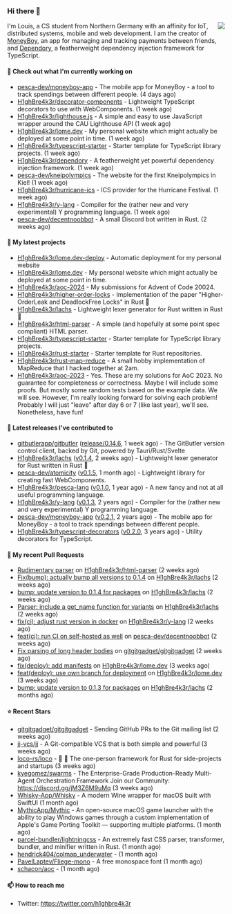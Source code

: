### Hi there 👋


<img align="right" src="https://github-readme-stats.vercel.app/api?username=h1ghbre4k3r">

I'm Louis, a CS student from Northern Germany with an affinity for IoT, distributed systems, mobile and web development. I am the creator of [MoneyBoy](https://github.com/pesca-dev/moneyboy-app), an app for managing and tracking payments between friends, and [Dependory](https://github.com/H1ghBre4k3r/dependory), a featherweight dependency injection framework for TypeScript.

#### 👷 Check out what I'm currently working on

- [pesca-dev/moneyboy-app](https://github.com/pesca-dev/moneyboy-app) - The mobile app for MoneyBoy - a tool to track spendings between different people. (4 days ago)
- [H1ghBre4k3r/decorator-components](https://github.com/H1ghBre4k3r/decorator-components) - Lightweight TypeScript decorators to use with WebComponents. (1 week ago)
- [H1ghBre4k3r/lighthouse.js](https://github.com/H1ghBre4k3r/lighthouse.js) - A simple and easy to use JavaScript wrapper around the CAU Lighthouse API (1 week ago)
- [H1ghBre4k3r/lome.dev](https://github.com/H1ghBre4k3r/lome.dev) - My personal website which might actually be deployed at some point in time. (1 week ago)
- [H1ghBre4k3r/typescript-starter](https://github.com/H1ghBre4k3r/typescript-starter) - Starter template for TypeScript library projects. (1 week ago)
- [H1ghBre4k3r/dependory](https://github.com/H1ghBre4k3r/dependory) - A featherweight yet powerful dependency injection framework. (1 week ago)
- [pesca-dev/kneipolympics](https://github.com/pesca-dev/kneipolympics) - The website for the first Kneipolympics in Kiel! (1 week ago)
- [H1ghBre4k3r/hurricane-ics](https://github.com/H1ghBre4k3r/hurricane-ics) - ICS provider for the Hurricane Festival. (1 week ago)
- [H1ghBre4k3r/y-lang](https://github.com/H1ghBre4k3r/y-lang) - Compiler for the (rather new and very experimental) Y programming language.  (1 week ago)
- [pesca-dev/decentnoobbot](https://github.com/pesca-dev/decentnoobbot) - A small Discord bot written in Rust. (2 weeks ago)

#### 🌱 My latest projects

- [H1ghBre4k3r/lome.dev-deploy](https://github.com/H1ghBre4k3r/lome.dev-deploy) - Automatic deployment for my personal website
- [H1ghBre4k3r/lome.dev](https://github.com/H1ghBre4k3r/lome.dev) - My personal website which might actually be deployed at some point in time.
- [H1ghBre4k3r/aoc-2024](https://github.com/H1ghBre4k3r/aoc-2024) - My submissions for Advent of Code 20024.
- [H1ghBre4k3r/higher-order-locks](https://github.com/H1ghBre4k3r/higher-order-locks) - Implementation of the paper &#34;Higher-OrderLeak and DeadlockFree Locks&#34; in Rust 🦀
- [H1ghBre4k3r/lachs](https://github.com/H1ghBre4k3r/lachs) - Lightweight lexer generator for Rust written in Rust 🦀
- [H1ghBre4k3r/html-parser](https://github.com/H1ghBre4k3r/html-parser) - A simple (and hopefully at some point spec compliant) HTML parser.
- [H1ghBre4k3r/typescript-starter](https://github.com/H1ghBre4k3r/typescript-starter) - Starter template for TypeScript library projects.
- [H1ghBre4k3r/rust-starter](https://github.com/H1ghBre4k3r/rust-starter) - Starter template for Rust repositories.
- [H1ghBre4k3r/rust-map-reduce](https://github.com/H1ghBre4k3r/rust-map-reduce) - A small hobby implementation of MapReduce that I hacked together at 2am.
- [H1ghBre4k3r/aoc-2023](https://github.com/H1ghBre4k3r/aoc-2023) - Yes. These are my solutions for AoC 2023. No guarantee for completeness or correctness. Maybe I will include some proofs. But mostly some random tests based on the example data. We will see. However, I&#39;m really looking forward for solving each problem! Probably I will just &#34;leave&#34; after day 6 or 7 (like last year), we&#39;ll see. Nonetheless, have fun!

#### 🔭 Latest releases I've contributed to

- [gitbutlerapp/gitbutler](https://github.com/gitbutlerapp/gitbutler) ([release/0.14.6](https://github.com/gitbutlerapp/gitbutler/releases/tag/release/0.14.6), 1 week ago) - The GitButler version control client, backed by Git, powered by Tauri/Rust/Svelte
- [H1ghBre4k3r/lachs](https://github.com/H1ghBre4k3r/lachs) ([v0.1.4](https://github.com/H1ghBre4k3r/lachs/releases/tag/v0.1.4), 2 weeks ago) - Lightweight lexer generator for Rust written in Rust 🦀
- [pesca-dev/atomicity](https://github.com/pesca-dev/atomicity) ([v0.1.5](https://github.com/pesca-dev/atomicity/releases/tag/v0.1.5), 1 month ago) - Lightweight library for creating fast WebComponents.
- [H1ghBre4k3r/pesca-lang](https://github.com/H1ghBre4k3r/pesca-lang) ([v0.1.0](https://github.com/H1ghBre4k3r/pesca-lang/releases/tag/v0.1.0), 1 year ago) - A new fancy and not at all useful programming language.
- [H1ghBre4k3r/y-lang](https://github.com/H1ghBre4k3r/y-lang) ([v0.1.3](https://github.com/H1ghBre4k3r/y-lang/releases/tag/v0.1.3), 2 years ago) - Compiler for the (rather new and very experimental) Y programming language. 
- [pesca-dev/moneyboy-app](https://github.com/pesca-dev/moneyboy-app) ([v0.2.1](https://github.com/pesca-dev/moneyboy-app/releases/tag/v0.2.1), 2 years ago) - The mobile app for MoneyBoy - a tool to track spendings between different people.
- [H1ghBre4k3r/typescript-decorators](https://github.com/H1ghBre4k3r/typescript-decorators) ([v0.2.0](https://github.com/H1ghBre4k3r/typescript-decorators/releases/tag/v0.2.0), 3 years ago) - Utility decorators for TypeScript.

#### 🔨 My recent Pull Requests

- [Rudimentary parser](https://github.com/H1ghBre4k3r/html-parser/pull/7) on [H1ghBre4k3r/html-parser](https://github.com/H1ghBre4k3r/html-parser) (2 weeks ago)
- [Fix(bump): actually bump all versions to 0.1.4](https://github.com/H1ghBre4k3r/lachs/pull/9) on [H1ghBre4k3r/lachs](https://github.com/H1ghBre4k3r/lachs) (2 weeks ago)
- [bump: update version to 0.1.4 for packages](https://github.com/H1ghBre4k3r/lachs/pull/8) on [H1ghBre4k3r/lachs](https://github.com/H1ghBre4k3r/lachs) (2 weeks ago)
- [Parser: include a get_name function for variants](https://github.com/H1ghBre4k3r/lachs/pull/7) on [H1ghBre4k3r/lachs](https://github.com/H1ghBre4k3r/lachs) (2 weeks ago)
- [fix(ci): adjust rust version in docker](https://github.com/H1ghBre4k3r/y-lang/pull/187) on [H1ghBre4k3r/y-lang](https://github.com/H1ghBre4k3r/y-lang) (2 weeks ago)
- [feat(ci): run CI on self-hosted as well](https://github.com/pesca-dev/decentnoobbot/pull/42) on [pesca-dev/decentnoobbot](https://github.com/pesca-dev/decentnoobbot) (2 weeks ago)
- [Fix parsing of long header bodies](https://github.com/gitgitgadget/gitgitgadget/pull/1798) on [gitgitgadget/gitgitgadget](https://github.com/gitgitgadget/gitgitgadget) (2 weeks ago)
- [fix(deploy): add manifests](https://github.com/H1ghBre4k3r/lome.dev/pull/7) on [H1ghBre4k3r/lome.dev](https://github.com/H1ghBre4k3r/lome.dev) (3 weeks ago)
- [feat(deploy): use own branch for deployment](https://github.com/H1ghBre4k3r/lome.dev/pull/6) on [H1ghBre4k3r/lome.dev](https://github.com/H1ghBre4k3r/lome.dev) (3 weeks ago)
- [bump: update version to 0.1.3 for packages](https://github.com/H1ghBre4k3r/lachs/pull/5) on [H1ghBre4k3r/lachs](https://github.com/H1ghBre4k3r/lachs) (2 months ago)

#### ⭐ Recent Stars

- [gitgitgadget/gitgitgadget](https://github.com/gitgitgadget/gitgitgadget) - Sending GitHub PRs to the Git mailing list (2 weeks ago)
- [jj-vcs/jj](https://github.com/jj-vcs/jj) - A Git-compatible VCS that is both simple and powerful (3 weeks ago)
- [loco-rs/loco](https://github.com/loco-rs/loco) - 🚂 🦀 The one-person framework for Rust for side-projects and startups (3 weeks ago)
- [kyegomez/swarms](https://github.com/kyegomez/swarms) - The Enterprise-Grade Production-Ready Multi-Agent Orchestration Framework Join our Community: https://discord.gg/jM3Z6M9uMq (3 weeks ago)
- [Whisky-App/Whisky](https://github.com/Whisky-App/Whisky) - A modern Wine wrapper for macOS built with SwiftUI (1 month ago)
- [MythicApp/Mythic](https://github.com/MythicApp/Mythic) - An open-source macOS game launcher with the ability to play Windows games through a custom implementation of Apple&#39;s Game Porting Toolkit — supporting multiple platforms. (1 month ago)
- [parcel-bundler/lightningcss](https://github.com/parcel-bundler/lightningcss) - An extremely fast CSS parser, transformer, bundler, and minifier written in Rust. (1 month ago)
- [hendrick404/colmap_underwater](https://github.com/hendrick404/colmap_underwater) -  (1 month ago)
- [PavelLaptev/Fliege-mono](https://github.com/PavelLaptev/Fliege-mono) - A free monospace font (1 month ago)
- [schacon/aoc](https://github.com/schacon/aoc) -  (1 month ago)

#### 📫 How to reach me

- Twitter: https://twitter.com/h1ghbre4k3r
